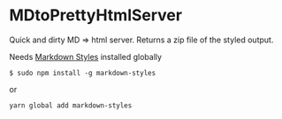 # MDtoPrettyHtmlServer

Quick and dirty MD => html server. Returns a zip file of the styled output.

Needs [Markdown Styles](https://github.com/mixu/markdown-styles) installed globally 

```
$ sudo npm install -g markdown-styles
```
or 
```
yarn global add markdown-styles
```

